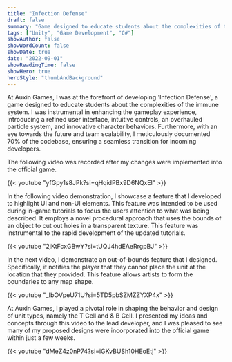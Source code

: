 ```yaml
---
title: "Infection Defense"
draft: false
summary: "Game designed to educate students about the complexities of the immune system"
tags: ["Unity", "Game Development", "C#"]
showAuthor: false
showWordCount: false
showDate: true
date: "2022-09-01"
showReadingTime: false
showHero: true
heroStyle: "thumbAndBackground"
---
```


At Auxin Games, I was at the forefront of developing 'Infection Defense', a game designed to educate students about the complexities of the immune system. I was instrumental in enhancing the gameplay experience, introducing a refined user interface, intuitive controls, an overhauled particle system, and innovative character behaviors. Furthermore, with an eye towards the future and team scalability, I meticulously documented 70% of the codebase, ensuring a seamless transition for incoming developers.

The following video was recorded after my changes were implemented into the official game.

{{< youtube "yfGpy1s8JPk?si=qHqidPBx9D6NQxEl" >}}

In the following video demonstration, I showcase a feature that I developed to highlight UI and non-UI elements. This feature was intended to be used during in-game tutorials to focus the users attention to what was being described. It employs a novel procedural approach that uses the bounds of an object to cut out holes in a transparent texture. This feature was instrumental to the rapid development of the updated tutorials.

{{< youtube "2jKtFcxGBwY?si=tUQJ4hdEAeRrgpBJ" >}}

In the next video, I demonstrate an out-of-bounds feature that I designed. Specifically, it notifies the player that they cannot place the unit at the location that they provided. This feature allows artists to form the boundaries to any map shape.

{{< youtube "_IbOVpeU71U?si=5TD5pbSZMZZYXP4x" >}}

At Auxin Games, I played a pivotal role in shaping the behavior and design of unit types, namely the T Cell and & B Cell. I presented my ideas and concepts through this video to the lead developer, and I was pleased to see many of my proposed designs were incorporated into the official game within just a few weeks.

{{< youtube "dMeZ4z0nP74?si=iGKvBUSh10HEoEtj" >}}